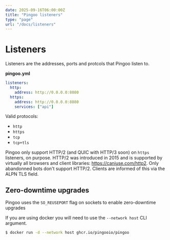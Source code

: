 ```yaml
---
date: 2025-09-16T06:00:00Z
title: "Pingoo listeners"
type: "page"
url: "/docs/listeners"
---
```


# Listeners

Listeners are the addresses, ports and protcols that Pingoo listen to.

**pingoo.yml**
```yml
listeners:
  http:
    address: http://0.0.0.0:8080
  https:
    address: http://0.0.0.0:8080
    services: ["api"]
```

Valid protocols:
- `http`
- `https`
- `tcp`
- `tcp+tls`

Pingoo only support HTTP/2 (and QUIC with HTTP/3 soon) on `https` listeners, on purpose. HTTP/2 was introduced in 2015 and is supported by virtually all browsers and client libraries: https://caniuse.com/http2. Only abandonned bots don't support HTTP/2. Clients are informed of this via the ALPN TLS field.


## Zero-downtime upgrades

Pingoo uses the `SO_REUSEPORT` flag on sockets to enable zero-downtime upgrades

If you are using docker you will need to use the `--network host` CLI argument.

```bash
$ docker run -d --network host ghcr.io/pingooio/pingoo
